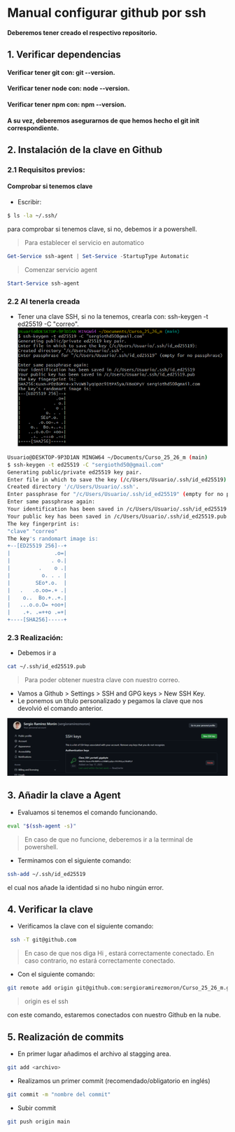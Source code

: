 # Manual configurar github por ssh

#### Deberemos tener creado el respectivo repositorio.

## 1. Verificar dependencias

#### Verificar tener git con: git --version.

#### Verificar tener node con: node --version.

#### Verificar tener npm con: npm --version.

#### A su vez, deberemos asegurarnos de que hemos hecho el git init correspondiente.

## 2. Instalación de la clave en Github

### 2.1 Requisitos previos:

#### Comprobar si tenemos clave

- Escribir:

```bash
$ ls -la ~/.ssh/
```

para comprobar si tenemos clave, si no, debemos ir a powershell.

> Para establecer el servicio en automatico

```powershell
Get-Service ssh-agent | Set-Service -StartupType Automatic
```

> Comenzar servicio agent

```powershell
Start-Service ssh-agent
```

### 2.2 Al tenerla creada

- Tener una clave SSH, si no la tenemos, crearla con: ssh-keygen -t ed25519 -C "correo".
  ![imagen ssh](/img/keygen.png)

```bash
Usuario@DESKTOP-9P3D1AN MINGW64 ~/Documents/Curso_25_26_m (main)
$ ssh-keygen -t ed25519 -C "sergiothd50@gmail.com"
Generating public/private ed25519 key pair.
Enter file in which to save the key (/c/Users/Usuario/.ssh/id_ed25519):
Created directory '/c/Users/Usuario/.ssh'.
Enter passphrase for "/c/Users/Usuario/.ssh/id_ed25519" (empty for no passphrase):
Enter same passphrase again:
Your identification has been saved in /c/Users/Usuario/.ssh/id_ed25519
Your public key has been saved in /c/Users/Usuario/.ssh/id_ed25519.pub
The key fingerprint is:
"clave" "correo"
The key's randomart image is:
+--[ED25519 256]--+
|              .o=|
|             . o.|
|         .    o .|
|          o. . . |
|        SEo*.o.  |
|   .   .o.oo=.+ .|
|    o..  Bo.+..+.|
|   ...o.o.O= +oo+|
|    .+. .=++o .=+|
+----[SHA256]-----+

```

### 2.3 Realización:

- Debemos ir a

```bash
cat ~/.ssh/id_ed25519.pub
```

> Para poder obtener nuestra clave con nuestro correo.

- Vamos a Github > Settings > SSH and GPG keys > New SSH Key.
- Le ponemos un título personalizado y pegamos la clave que nos devolvió el comando anterior.

![imagen ssh](/img/keygit.png)

## 3. Añadir la clave a Agent

- Evaluamos si tenemos el comando funcionando.

```bash
eval "$(ssh-agent -s)"
```

> En caso de que no funcione, deberemos ir a la terminal de powershell.

- Terminamos con el siguiente comando:

```bash
ssh-add ~/.ssh/id_ed25519
```

el cual nos añade la identidad si no hubo ningún error.

## 4. Verificar la clave

- Verificamos la clave con el siguiente comando:

```bash
 ssh -T git@github.com
```

> En caso de que nos diga Hi <usuario>, estará correctamente conectado. En caso contrario, no estará correctamente conectado.

- Con el siguiente comando:

```bash
git remote add origin git@github.com:sergioramirezmoron/Curso_25_26_m.git
```

> origin es el ssh

con este comando, estaremos conectados con nuestro Github en la nube.

## 5. Realización de commits

- En primer lugar añadimos el archivo al stagging area.

```bash
git add <archivo>
```

- Realizamos un primer commit (recomendado/obligatorio en inglés)

```bash
git commit -m "nombre del commit"
```

- Subir commit

```bash
git push origin main
```

